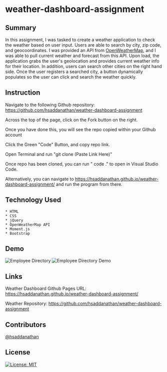 # weather-dashboard-assignment

## Summary
In this assignment, I was tasked to create a weather application to check the weather based on user input. Users are able to search by city, zip code, and geocoordinates. I was provided an API from [OpenWeatherMap](https://openweathermap.org/), and I was able to pull current weather and forecast from this API. Upon load, the application grabs the user's geolocation and provides current weather info for their location. In addition, users can search other cities on the right hand side. Once the user registers a searched city, a button dynamically populates so the user can click and search the weather quickly.

## Instruction

Navigate to the following Github repository:
    https://github.com/hsaddanathan/weather-dashboard-assignment

Across the top of the page, click on the Fork button on the right.

Once you have done this, you will see the repo copied within your Github account

Click the Green "Code" Button, and copy repo link. 

Open Terminal and run "git clone (Paste Link Here)"

Once repo has been cloned, you can run " code ." to open in Visual Studio Code. 

Alternatively, you can navigate to https://hsaddanathan.github.io/weather-dashboard-assignment/ and run the program from there.

## Technology Used
    * HTML
    * CSS
    * jQuery
    * OpenWeatherMap API
    * Moment.js
    * Bootstrap
    
## Demo
![Employee Directory](public/assets/employee-directory.png)
![Employee Directory Demo](public/assets/employee-directory.gif)


## Links

Weather Dashboard Github Pages URL:
    https://hsaddanathan.github.io/weather-dashboard-assignment/

Weather Repository:
    https://github.com/hsaddanathan/weather-dashboard-assignment

## Contributors 
[@hsaddanathan](https://github.com/hsaddanathan)


## License
[![License: MIT](https://img.shields.io/badge/License-MIT-yellow.svg)](https://opensource.org/licenses/MIT)